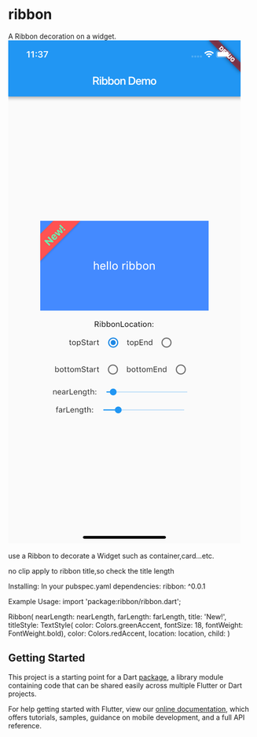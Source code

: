# ribbon

A Ribbon decoration on a widget.
![](screenshot/s1.png)

use a Ribbon to decorate a Widget such as container,card...etc.

no clip apply to ribbon title,so check the title length

Installing:
In your pubspec.yaml
dependencies:
  ribbon: ^0.0.1
  
Example Usage:
import 'package:ribbon/ribbon.dart';

Ribbon(
  nearLength: nearLength,
  farLength: farLength,
  title: 'New!',
  titleStyle: TextStyle(
                  color: Colors.greenAccent,
                  fontSize: 18,
                  fontWeight: FontWeight.bold),
  color: Colors.redAccent,
  location: location,
  child: )




## Getting Started

This project is a starting point for a Dart
[package](https://flutter.io/developing-packages/),
a library module containing code that can be shared easily across
multiple Flutter or Dart projects.

For help getting started with Flutter, view our 
[online documentation](https://flutter.io/docs), which offers tutorials, 
samples, guidance on mobile development, and a full API reference.
